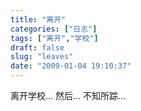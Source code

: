 ```yaml
---
title: "离开"
categories: ["日志"]
tags: ["离开","学校"]
draft: false
slug: "leaves"
date: "2009-01-04 19:10:37"
---
```


离开学校...
然后...
不知所踪...

